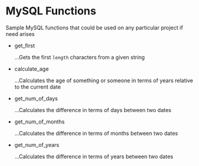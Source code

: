 # MySQL Functions
Sample MySQL functions that could be used on any particular project if need arises

* get_first

   ...Gets the first `length` characters from a given string

* calculate_age

   ...Calculates the age of something or someone in terms of years relative to the current date

* get_num_of_days

   ...Calculates the difference in terms of days between two dates

* get_num_of_months

   ...Calculates the difference in terms of months between two dates

* get_num_of_years

   ...Calculates the difference in terms of years between two dates